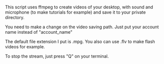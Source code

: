 This script uses ffmpeg to create videos of your desktop, with sound and microphone (to make tutorials for example) and save it to your private directory.

You need to make a change on the video saving path. Just put your account name instead of "account_name"

The default file extension I put is .mpg. You also can use .flv to make flash videos for example.

To stop the stream, just press "Q" on your terminal.
